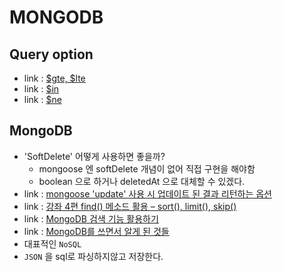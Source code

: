 # MONGODB

## Query option
- link : [$gte, $lte](https://mongoosejs.com/docs/tutorials/dates.html)
- link : [$in](https://kb.objectrocket.com/mongo-db/the-mongoose-in-operator-1015)
- link : [$ne](https://www.mongodb.com/docs/manual/reference/operator/query/ne/)

## MongoDB
- 'SoftDelete' 어떻게 사용하면 좋을까?
    - mongoose 엔 softDelete 개념이 없어 직접 구현을 해야함
    - boolean 으로 하거나 deletedAt 으로 대체할 수 있겠다.
- link : [mongoose 'update' 사용 시 업데이트 된 결과 리턴하는 옵션](https://stackoverflow.com/questions/24747189/update-and-return-document-in-mongodb)
- link : [강좌 4편 find() 메소드 활용 – sort(), limit(), skip()](https://velopert.com/516)
- link : [MongoDB 검색 기능 활용하기](https://sy34.net/mongodb-full-text-search/)
- link : [MongoDB를 쓰면서 알게 된 것들](http://bigmatch.i-um.net/2013/12/09/mongodb%EB%A5%BC-%EC%93%B0%EB%A9%B4%EC%84%9C-%EC%95%8C%EA%B2%8C-%EB%90%9C-%EA%B2%83%EB%93%A4/)
- 대표적인 `NoSQL`
- `JSON` 을 sql로 파싱하지않고 저장한다.